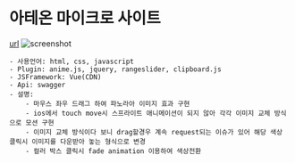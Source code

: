 # 아테온 마이크로 사이트

[url](https://arteon.vwkr.co.kr/studio)
![screenshot](./arteon.gif)

````
- 사용언어: html, css, javascript
- Plugin: anime.js, jquery, rangeslider, clipboard.js
- JSFramework: Vue(CDN)
- Api: swagger
- 설명:
    - 마우스 좌우 드래그 하여 파노라아 이미지 효과 구현
    - ios에서 touch move시 스프라이트 애니메이션이 되지 않아 각각 이미지 교체 방식으로 모션 구현
    - 이미지 교체 방식이다 보니 drag할경우 계속 request되는 이슈가 있어 해당 색상 클릭시 이미지를 다운받아 놓는 형식으로 변경
    - 컬러 박스 클릭시 fade animation 이용하여 색상전환

````